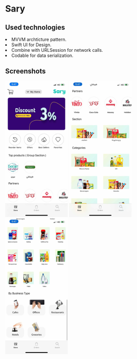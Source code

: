 # Sary

## Used technologies
<li> MVVM archticture pattern. </li>
<li> Swift UI for Design. </li>
<li> Combine with URLSession for network calls. </li>
<li> Codable for data serialization. </li>



## Screenshots
<p float = "left">
<img src="https://raw.githubusercontent.com/amr-sayed/Sary/master/.github:images/File3.jpg" width="200" alt="sample1">
<img src="https://raw.githubusercontent.com/amr-sayed/Sary/master/.github:images/File2.jpg" width="200" alt="sample2">
<img src="https://raw.githubusercontent.com/amr-sayed/Sary/master/.github:images/File1.jpg" width="200" alt="sample3">

</p>
